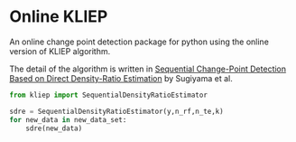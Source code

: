 # Online KLIEP
An online change point detection package for python using the online version of KLIEP algorithm.

The detail of the algorithm is written in [Sequential Change-Point Detection
Based on Direct Density-Ratio Estimation](http://www.ms.k.u-tokyo.ac.jp/2012/CDKLIEP.pdf) by Sugiyama et al.

```python
from kliep import SequentialDensityRatioEstimator 

sdre = SequentialDensityRatioEstimator(y,n_rf,n_te,k)
for new_data in new_data_set:
    sdre(new_data)
```